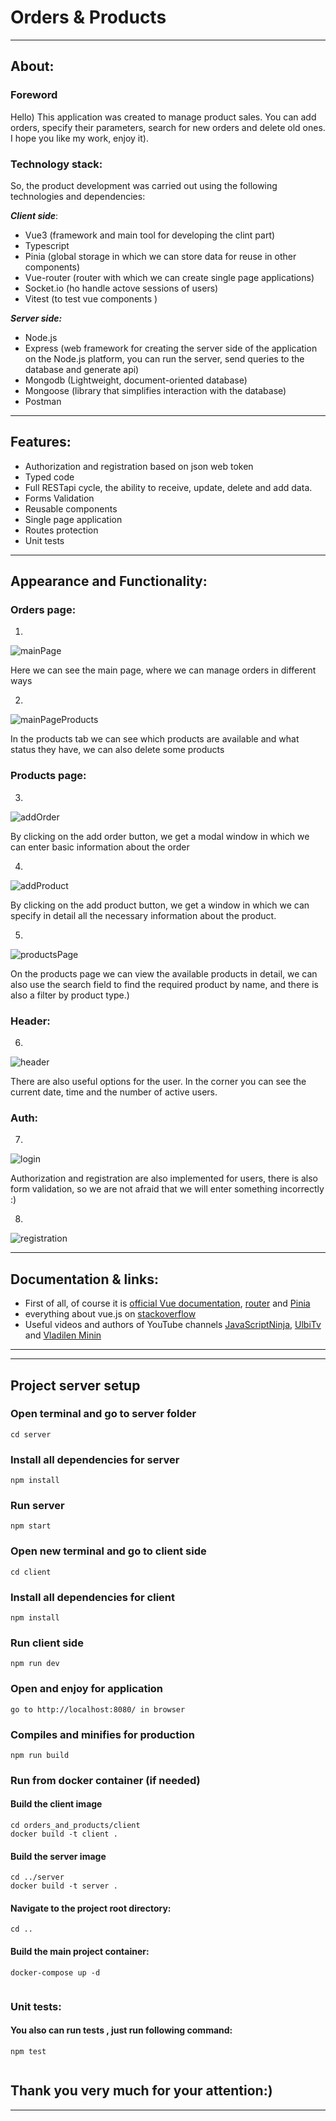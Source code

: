 # Orders & Products
___
## About:
### Foreword
Hello) This application was created to manage product sales. You can add orders, specify their parameters, search for new orders and delete old ones. I hope you like my work, enjoy it).

### Technology stack:

So, the product development was carried out using the following technologies and dependencies:

***Client side***:
+ Vue3 (framework and main tool for developing the clint part)
+ Typescript
+ Pinia (global storage in which we can store data for reuse in other components)
+ Vue-router (router with which we can create single page applications)
+ Socket.io (ho handle actove sessions of users)
+ Vitest (to test vue components )
  
***Server side:***
+ Node.js 
+ Express (web framework for creating the server side of the application on the Node.js platform, you can run the server, send queries to the database and generate api)
+ Mongodb (Lightweight, document-oriented database)
+ Mongoose (library that simplifies interaction with the database)
+ Postman

___
## Features:
+ Authorization and registration based on json web token
+ Typed code
+ Full RESTapi cycle, the ability to receive, update, delete and add data.
+ Forms Validation
+ Reusable components
+ Single page application
+ Routes protection 
+ Unit tests
  
___
## Appearance and Functionality:
### Orders page: 
1)
![mainPage](https://i.ibb.co/cL9zXq4/2023-10-20-09-13-09.png)

Here we can see the main page, where we can manage orders in different ways

2)
![mainPageProducts](https://i.ibb.co/YR9S7wh/2023-10-20-09-13-27.png)


In the products tab we can see which products are available and what status they have, we can also delete some products
### Products page:
3)
![addOrder](https://i.ibb.co/3hHTfG6/2023-10-20-09-10-30.png)

By clicking on the add order button, we get a modal window in which we can enter basic information about the order

4)
![addProduct](https://i.ibb.co/4myq3jL/2023-10-20-09-11-10.png)

By clicking on the add product button, we get a window in which we can specify in detail all the necessary information about the product.

5)
![productsPage](https://i.ibb.co/sJxN2PF/2023-10-20-09-13-58.png)

On the products page we can view the available products in detail, we can also use the search field to find the required product by name, and there is also a filter by product type.)

### Header:
6)
![header](https://i.ibb.co/TLfXv4w/2023-10-20-09-15-43.png)

 There are also useful options for the user. In the corner you can see the current date, time and the number of active users.
### Auth:
7)
![login](https://i.ibb.co/yfYwcsh/2023-10-20-09-14-37.png)

Authorization and registration are also implemented for users, there is also form validation, so we are not afraid that we will enter something incorrectly :)


8)
![registration](https://i.ibb.co/vdhcyq5/2023-10-20-09-14-56.png)



___

## Documentation & links:
+ First of all, of course it is [official Vue documentation](https://vuejs.org/guide/introduction.html),
[router](https://router.vuejs.org/) and [Pinia](https://pinia.vuejs.org/)
+ everything about vue.js on [ stackoverflow](https://stackoverflow.com/questions/tagged/vue.js)
+ Useful videos and authors of YouTube channels [JavaScriptNinja](https://www.youtube.com/@JavaScriptNinja), [UlbiTv](https://www.youtube.com/c/UlbiTV) and [Vladilen Minin](https://www.youtube.com/@VladilenMinin)

___

___
## Project server setup
### Open terminal and go to server folder
```
cd server
```
### Install all dependencies for server

```
npm install
```
### Run server
```
npm start
```
### Open new terminal and go to client side
```
cd client
```
### Install all dependencies for client
```
npm install
```
### Run client side
```
npm run dev
```
### Open and enjoy for application
```
go to http://localhost:8080/ in browser
```
### Compiles and minifies for production
```
npm run build
```
### Run from docker container (if needed)
#### Build the client image 
```
cd orders_and_products/client
docker build -t client .
```
#### Build the server image 
```
cd ../server
docker build -t server .
```
#### Navigate to the project root directory:
```
cd ..
```
#### Build the main project container:
```
docker-compose up -d
 
```
### Unit tests:
#### You also can run tests , just run following command:
```
npm test
 
```
## Thank you very much for your attention:)
___